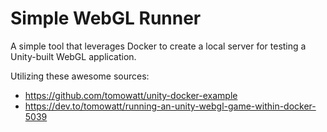 # Simple WebGL Runner
A simple tool that leverages Docker to create a local server for testing a Unity-built WebGL application.

Utilizing these awesome sources:
- https://github.com/tomowatt/unity-docker-example
- https://dev.to/tomowatt/running-an-unity-webgl-game-within-docker-5039
